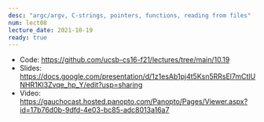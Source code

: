```yaml
---
desc: "argc/argv, C-strings, pointers, functions, reading from files"
num: lect08
lecture_date: 2021-10-19
ready: true
---
```


* Code: <https://github.com/ucsb-cs16-f21/lectures/tree/main/10.19>
* Slides: <https://docs.google.com/presentation/d/1z1esAb1pj4t5Ksn5RRsEl7mCtIUNHR1Kl3Zvqe_hp_Y/edit?usp=sharing>
* Video: <https://gauchocast.hosted.panopto.com/Panopto/Pages/Viewer.aspx?id=17b76d0b-9dfd-4e03-bc85-adc8013a16a7>
